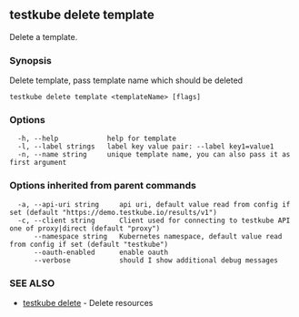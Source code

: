## testkube delete template

Delete a template.

### Synopsis

Delete template, pass template name which should be deleted

```
testkube delete template <templateName> [flags]
```

### Options

```
  -h, --help            help for template
  -l, --label strings   label key value pair: --label key1=value1
  -n, --name string     unique template name, you can also pass it as first argument
```

### Options inherited from parent commands

```
  -a, --api-uri string     api uri, default value read from config if set (default "https://demo.testkube.io/results/v1")
  -c, --client string      Client used for connecting to testkube API one of proxy|direct (default "proxy")
      --namespace string   Kubernetes namespace, default value read from config if set (default "testkube")
      --oauth-enabled      enable oauth
      --verbose            should I show additional debug messages
```

### SEE ALSO

* [testkube delete](testkube_delete.md)	 - Delete resources

